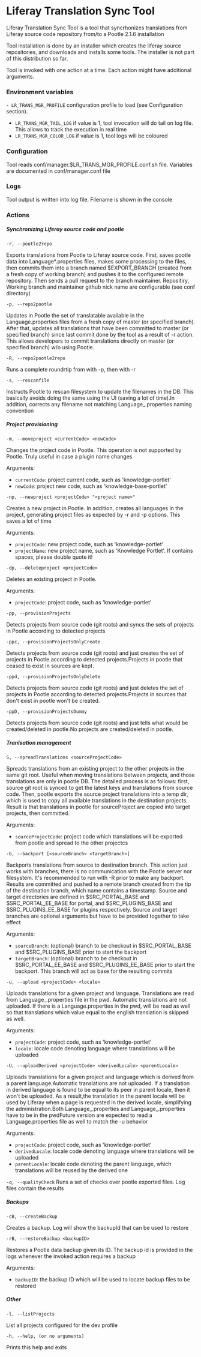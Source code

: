 Liferay Translation Sync Tool
=============================

Liferay Translation Sync Tool is a tool that syncrhonizes translations from Liferay source code repository from/to a Pootle 2.1.6 installation

Tool installation is done by an installer which creates the liferay source repositories, and downloads and installs some tools.
The installer is not part of this distribution so far.

Tool is invoked with one action at a time. Each action might have additional arguments.

### Environment variables
 -` LR_TRANS_MGR_PROFILE`    configuration profile to load (see Configuration section).
 - `LR_TRANS_MGR_TAIL_LOG`   if value is 1, tool invocation will do tail on log file. This allows to track the execution in real time
 - `LR_TRANS_MGR_COLOR_LOG`  if value is 1, tool logs will be coloured

### Configuration
Tool reads conf/manager.$LR_TRANS_MGR_PROFILE.conf.sh file. Variables are documented in conf/manager.conf file

### Logs
Tool output is written into log file. Filename is shown in the console

### Actions
##### Synchronizing Liferay source code and pootle
`-r, --pootle2repo`

Exports translations from Pootle to Liferay source code. First, saves pootle data into Language*.properties files, makes some processing to the files, then commits them into a branch named $EXPORT_BRANCH (created from a fresh copy of working branch) and pushes it to the configured remote repository. 
Then sends a pull request to the branch maintainer. Repositiry, Working branch and maintainer github nick name are configurable (see conf directory)

`-p, --repo2pootle`

Updates in Pootle the set of translatable available in the Language.properties files from a fresh copy of master (or specified branch). After that, updates all translations that have been committed to master (or specified branch) since last commit done by the tool as a result of -r action. This allows developers to commit translations directly on master (or specified branch) w/o using Pootle.

`-R, --repo2pootle2repo`

Runs a complete roundrtip from with -p, then with -r

`-s, --rescanfile`

Instructs Pootle to rescan filesystem to update the filenames in the DB. This basically avoids doing the same using the UI (saving a lot of time).In addition, corrects any filename not matching Language_<locale>.properties naming convention

##### Project provisioning
`-m, --moveproject <currentCode> <newCode>`

Changes the project code in Pootle. This operation is not supported by Pootle. Truly useful in case a plugin name changes

Arguments:
 - `currentCode`: project current code, such as 'knowledge-portlet'
 - `newCode`: project new code, such as 'knowledge-base-portlet'

`-np, --newproject <projectCode> "<project name>"`

Creates a new project in Pootle. In addition, creates all languages in the project, generating project files as expected by -r and -p options. This saves a lot of time

Arguments:
 - `projectCode`: new project code, such as 'knowledge-portlet'
 - `projectName`: new project name, such as 'Knowledge Portlet'. If contains spaces, please double quote it!

`-dp, --deleteproject <projectCode>`

Deletes an existing project in Pootle.

Arguments:
 - `projectCode`: project code, such as 'knowledge-portlet'

`-pp, --provisionProjects`

Detects projects from source code (git roots) and syncs the sets of projects in Pootle according to detected projects

`-ppc, --provisionProjectsOnlyCreate`

Detects projects from source code (git roots) and just creates the set of projects in Pootle according to detected projects.Projects in pootle that ceased to exist in sources are kept.

`-ppd, --provisionProjectsOnlyDelete`

Detects projects from source code (git roots) and just deletes the set of projects in Pootle according to detected projects.Projects in sources that don't exist in pootle won't be created.

`-ppD, --provisionProjectsDummy`

Detects projects from source code (git roots) and just tells what would be created/deleted in pootle.No projects are created/deleted in pootle.

##### Tranlsation management

`S, --spreadTranslations <sourceProjectCode>`

Spreads translations from an existing project to the other projects in the same git root. Useful when moving translations between projects, and those translations are only in pootle DB.                       The detailed process is as follows: first, source git root is synced to get the latest keys and translations from source code. Then, pootle exports the source project translations into a                   temp dir, which is used to copy all available translations in the destination projects. Result is that translations in pootle for sourceProject are copied into target projects, then committed.

Arguments:
 - `sourceProjectCode`: project code which translations will be exported from pootle and spread to the other projectcs

`-b, --backport [<sourceBranch> <targetBranch>]`

Backports translations from source to destination branch. This action just works with branches, there is no communication with the Pootle server nor filesystem. It's recommended to run with -R prior to make any backport. Results are committed and pushed to a remote branch created from the tip of the destination branch, which name contains a timestamp. Source and target directories are defined in $SRC_PORTAL_BASE and $SRC_PORTAL_EE_BASE for portal, and $SRC_PLUGINS_BASE and $SRC_PLUGINS_EE_BASE for plugins respectively. Source and target branches are optional arguments but have to be provided together to take effect

Arguments:
 - `sourceBranch`: (optional) branch to be checkout in $SRC_PORTAL_BASE and $SRC_PLUGINS_BASE prior to start the backport
 - `targetBranch`: (optional) branch to be checkout in $SRC_PORTAL_EE_BASE and $SRC_PLUGINS_EE_BASE prior to start the backport. This branch will act as base for the resulting commits

`-u, --upload <projectCode> <locale>`

Uploads translations for a given project and language. Translations are read from Language_<locale>.properties file in the pwd. Automatic translations are not uploaded. If there is a Language.properties in the pwd, will be read as well so that translations which value equal to the english translation is skipped as well.

Arguments:
 - `projectCode`: project code, such as 'knowledge-portlet'
 - `locale`: locale code denoting language where translations will be uploaded

`-U, --uploadDerived <projectCode> <derivedLocale> <parentLocale>`

Uploads translations for a given project and language which is derived from a parent language.Automatic translations are not uploaded. If a translation in derived language is found to be equal to its peer in parent locale, then it won't be uploaded. As a result,the translation in the parent locale will be used by Liferay when a page is requested in the derived locale, simplifying the administration.Both Language_<parentLocale>.properties and Language_<derivedLocale>.properties have to be in the pwdFuture version are expected to read a Language.properties file as well to match the -u behavior

Arguments:
 - `projectCode`: project code, such as 'knowledge-portlet'
 - `derivedLocale`: locale code denoting language where translations will be uploaded
 - `parentLocale`: locale code denoting the parent language, which translations will be reused by the derived one


`-q, --qualityCheck`
Runs a set of checks over pootle exported files. Log files contain the results


##### Backups
`-cB, --createBackup`

Creates a backup. Log will show the backupId that can be used to restore

`-rB, --restoreBackup <backupID>`

Restores a Pootle data backup given its ID. The backup id is provided in the logs whenever the invoked action requires a backup

Arguments:
 - `backupID`: the backup ID which will be used to locate backup files to be restored


##### Other
`-l, --listProjects`

List all projects configured for the dev profile

`-h, --help, (or no arguments)`

Prints this help and exits


